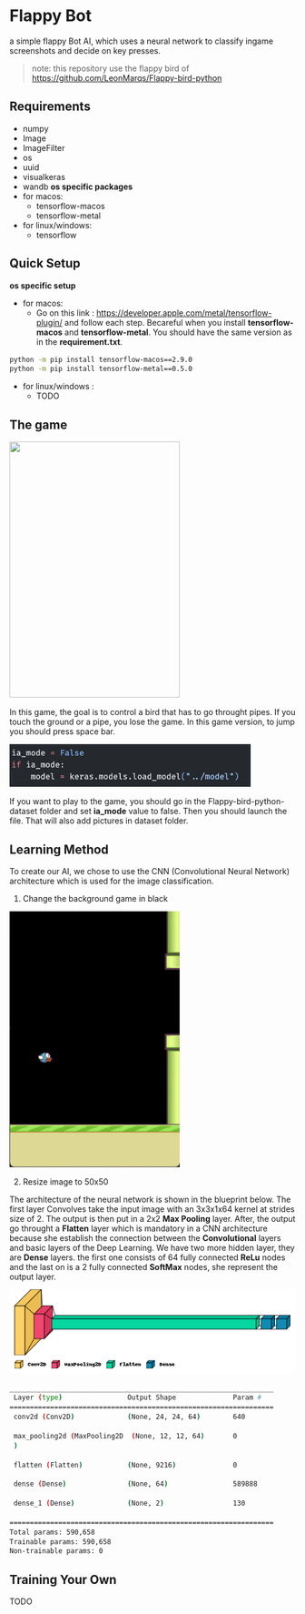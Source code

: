 # Flappy Bot

a simple flappy Bot AI, which uses a neural network to classify ingame screenshots and decide on key presses.

> note: this repository use the flappy bird of https://github.com/LeonMarqs/Flappy-bird-python

## Requirements

- numpy
- Image
- ImageFilter
- os
- uuid
- visualkeras
- wandb
**os specific packages**
- for macos:
  - tensorflow-macos
  - tensorflow-metal
- for linux/windows:
  - tensorflow

## Quick Setup

**os specific setup**
- for macos:
  - Go on this link : https://developer.apple.com/metal/tensorflow-plugin/ and follow each step. Becareful when you install **tensorflow-macos** and **tensorflow-metal**. You should have the same version as in the **requirement.txt**.

```bash
python -m pip install tensorflow-macos==2.9.0
python -m pip install tensorflow-metal==0.5.0
```
- for linux/windows :
  - TODO


## The game

<img src="img/game_exemple.gif" width="300px" height="450px">

In this game, the goal is to control a bird that has to go throught pipes. If you touch the ground or a pipe, you lose the game. In this game version, to jump you should press space bar. 

<img src="img/set_ia-mode_false.png" width="425px" height="75px">

If you want to play to the game, you should go in the Flappy-bird-python-dataset folder and set **ia_mode** value to false. Then you should launch the file. That will also add pictures in dataset folder.

## Learning Method

To create our AI, we chose to use the CNN (Convolutional Neural Network) architecture which is used for the image classification.

1. Change the background game in black
                
<img src="img/bg_black_flappy_bird.png" width="300px" height="450px">

2. Resize image to 50x50


The architecture of the neural network is shown in the blueprint below. The first layer Convolves take the input image with an 3x3x1x64 kernel at strides size of 2. The output is then put in a 2x2 **Max Pooling** layer. After, the output go throught a **Flatten** layer which is mandatory in a CNN architecture because she establish the connection between the **Convolutional** layers and basic layers of the Deep Learning. We have two more hidden layer, they are **Dense** layers. the first one consists of 64 fully connected **ReLu** nodes and the last on is a 2 fully connected **SoftMax** nodes, she represent the output layer.

<img src="img/neural_network.png">

```bash
_________________________________________________________________
 Layer (type)                Output Shape              Param #   
=================================================================
 conv2d (Conv2D)             (None, 24, 24, 64)        640       
                                                                 
 max_pooling2d (MaxPooling2D  (None, 12, 12, 64)       0         
 )                                                               
                                                                 
 flatten (Flatten)           (None, 9216)              0         
                                                                 
 dense (Dense)               (None, 64)                589888    
                                                                 
 dense_1 (Dense)             (None, 2)                 130       
                                                                 
=================================================================
Total params: 590,658
Trainable params: 590,658
Non-trainable params: 0
```

## Training Your Own

TODO


